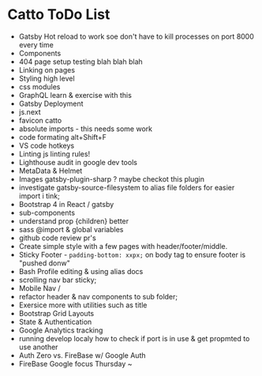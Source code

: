 # Catto ToDo List

* Gatsby Hot reload to work soe don't have to kill processes on port 8000 every time
* Components
* 404 page setup testing blah blah blah
* Linking on pages
* Styling high level 
* css modules
* GraphQL learn & exercise with this
* Gatsby Deployment 
* js.next
* favicon catto
* absolute imports - this needs some work
* code formating alt+Shift+F 
* VS code hotkeys
* Linting js linting rules! 
* Lighthouse audit in google dev tools
* MetaData & Helmet
* Images gatsby-plugin-sharp ? maybe checkot this plugin
* investigate gatsby-source-filesystem to alias file folders for easier import i tink;
* Bootstrap 4 in React / gatsby
* sub-components 
* understand prop {children} better
* sass @import & global variables 
* github code review pr's
* Create simple style with a few pages with header/footer/middle. 
* Sticky Footer - `padding-bottom: xxpx;` on body tag to ensure footer is "pushed donw" 
* Bash Profile editing & using alias docs 
* scrolling nav bar sticky;
* Mobile Nav / 
* refactor header & nav components to sub folder;
* Exersice more with utilities such as title
* Bootstrap Grid Layouts 
* State & Authentication
* Google Analytics tracking
* running develop localy how to check if port is in use & get propmted to use another 
* Auth Zero vs. FireBase w/ Google Auth
* FireBase Google focus Thursday ~

